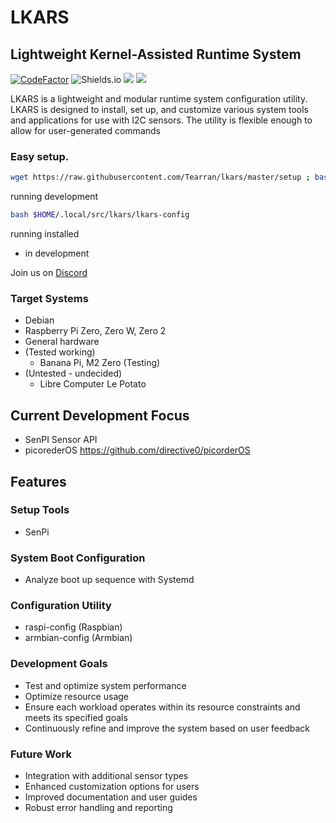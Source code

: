 # LKARS
## Lightweight Kernel-Assisted Runtime System
[![CodeFactor](https://www.codefactor.io/repository/github/tearran/lkars/badge)](https://www.codefactor.io/repository/github/tearran/lkars)
![Shields.io](https://img.shields.io/github/issues/Tearran/lkars)
![](https://img.shields.io/github/forks/Tearran/lkars)
![](https://img.shields.io/github/license/Tearran/lkars)

LKARS is a lightweight and modular runtime system configuration utility. LKARS is designed to install, set up, and customize various system tools and applications for use with I2C sensors. The utility is flexible enough to allow for user-generated commands 

### Easy setup.
```bash
wget https://raw.githubusercontent.com/Tearran/lkars/master/setup ; bash ./setup
```
running development 
```bash
bash $HOME/.local/src/lkars/lkars-config
```
running installed
- in development

Join us on [Discord](https://discord.gg/MENHMuTmyH)

### Target Systems

- Debian
- Raspberry Pi Zero, Zero W, Zero 2 
- General hardware
- (Tested working)
  - Banana Pi, M2 Zero (Testing)
- (Untested - undecided)
  - Libre Computer Le Potato
  
## Current Development Focus
- SenPI Sensor API
- picorederOS https://github.com/directive0/picorderOS

## Features
### Setup Tools
- SenPi

### System Boot Configuration
- Analyze boot up sequence with Systemd

### Configuration Utility
- raspi-config (Raspbian)
- armbian-config (Armbian)



### Development Goals
- Test and optimize system performance
- Optimize resource usage
- Ensure each workload operates within its resource constraints and meets its specified goals
- Continuously refine and improve the system based on user feedback

### Future Work
- Integration with additional sensor types
- Enhanced customization options for users
- Improved documentation and user guides
- Robust error handling and reporting

  


